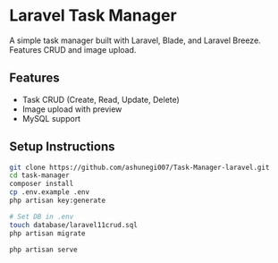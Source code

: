 # Laravel Task Manager

A simple task manager built with Laravel, Blade, and Laravel Breeze. Features CRUD and image upload.

## Features
- Task CRUD (Create, Read, Update, Delete)
- Image upload with preview
- MySQL support

## Setup Instructions
```bash
git clone https://github.com/ashunegi007/Task-Manager-laravel.git
cd task-manager
composer install
cp .env.example .env
php artisan key:generate

# Set DB in .env
touch database/laravel11crud.sql
php artisan migrate

php artisan serve